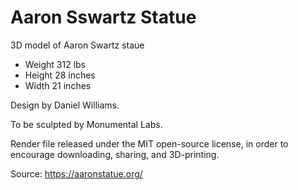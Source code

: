 # Aaron Sswartz Statue
3D model of Aaron Swartz staue

- Weight	312 lbs
- Height	28 inches
- Width	21 inches

Design by Daniel Williams.

To be sculpted by Monumental Labs.

Render file released under the MIT open-source license, in order to encourage downloading, sharing, and 3D-printing.

Source: https://aaronstatue.org/
